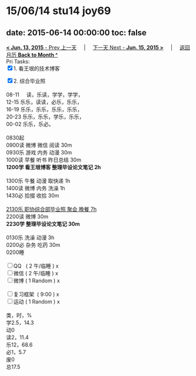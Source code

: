 # 15/06/14 stu14 joy69

date: 2015-06-14 00:00:00
toc: false
---
[**< Jun. 13, 2015** - Prev 上一天](/lifelogs/2015/06/d13.md) &nbsp; &nbsp; | &nbsp; &nbsp; [下一天 Next - **Jun. 15, 2015 >**](/lifelogs/2015/06/d15.md) &nbsp; &nbsp; |  &nbsp; &nbsp; [返回月历 **Back to Month ^**](/lifelogs/2015/06/index.md)
<br/>Pri Tasks:</strong><br clear="none"/><input type="checkbox" checked="true" />1. 看王垠的技术博客</div><div><input type="checkbox" checked="true" />2. 综合毕业照<br/></div><div><div><br clear="none"/></div>08-11     读，乐读，学学，学学，<br clear="none"/>12-15 乐乐，读读，必乐，乐乐，<br clear="none"/>16-19 乐乐，乐乐，乐乐，乐乐，<br clear="none"/>20-23 乐乐，乐乐，学乐，乐乐，</div><div>00-02 乐乐，乐必。<br/><div><br clear="none"/></div>0830起<br clear="none"/>0900读 微博 微信 阅读 30m</div><div>0930乐 游戏 内务 动漫 30m</div><div>1000读 早餐 听书 昨日总结 30m</div><div><strong>1200学 看王垠博客 整理毕设论文笔记 2h</strong><div><br clear="none"/></div>1300乐 午餐 动漫 取快递 1h</div><div>1400读 微博 内务 洗澡 1h</div><div>1430必 拾掇 收拾 30m</div><div><div><b><br clear="none"/></b></div><u>2130乐 职协综合部毕业照 聚会 晚餐 7h</u></div><div>2200读 微博 30m<br clear="none"/><strong>2230学 </strong><strong>整理毕设论文笔记</strong><strong> 30m</strong></div><div><br/></div><div>0130乐 洗澡 动漫 3h</div><div>0200必 杂务 吃药 30m </div><div>0200睡</div><div><br clear="none"/></div><div><input type="checkbox" />QQ   ( 2 午/临睡 ) x<br clear="none"/><input type="checkbox" />微信 ( 2 午/临睡 ) x</div><div><input type="checkbox" />微博 ( 1 Random ) x</div><div><br clear="none"/></div><div><input type="checkbox" />复习框架  ( 9:00 ) x<br clear="none"/></div><div><input type="checkbox" />运动 ( 1 Random ) x</div><div><div><br clear="none"/></div>类，时，%<br clear="none"/>学2.5，14.3<br clear="none"/>动0<br clear="none"/>读2，11.4<br clear="none"/>乐12，68.6<br clear="none"/>必1，5.7<br clear="none"/>废0<br clear="none"/>总17.5</div>
